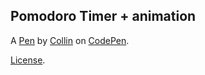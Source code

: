 Pomodoro Timer + animation
--------------------------


A [Pen](http://codepen.io/collinferry/pen/oxLQmZ) by [Collin](http://codepen.io/collinferry) on [CodePen](http://codepen.io/).

[License](http://codepen.io/collinferry/pen/oxLQmZ/license).